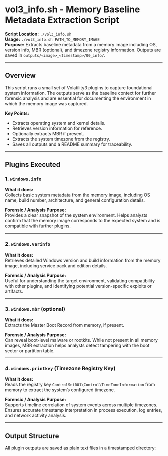 # vol3_info.sh - Memory Baseline Metadata Extraction Script

**Script Location:** `./vol3_info.sh`  
**Usage:** `./vol3_info.sh PATH_TO_MEMORY_IMAGE`  
**Purpose:** Extracts baseline metadata from a memory image including OS, version info, MBR (optional), and timezone registry information. Outputs are saved in `outputs/<image>_<timestamp>/00_info/`.

---

## Overview

This script runs a small set of Volatility3 plugins to capture foundational system information. The outputs serve as the baseline context for further forensic analysis and are essential for documenting the environment in which the memory image was captured.

**Key Points:**
- Extracts operating system and kernel details.
- Retrieves version information for reference.
- Optionally extracts MBR if present.
- Extracts the system timezone from the registry.
- Saves all outputs and a README summary for traceability.

---

## Plugins Executed

### 1. `windows.info`
**What it does:**  
Collects basic system metadata from the memory image, including OS name, build number, architecture, and general configuration details.

**Forensic / Analysis Purpose:**  
Provides a clear snapshot of the system environment. Helps analysts confirm that the memory image corresponds to the expected system and is compatible with further plugins.

---

### 2. `windows.verinfo`
**What it does:**  
Retrieves detailed Windows version and build information from the memory image, including service pack and edition details.

**Forensic / Analysis Purpose:**  
Useful for understanding the target environment, validating compatibility with other plugins, and identifying potential version-specific exploits or artifacts.

---

### 3. `windows.mbr` (optional)
**What it does:**  
Extracts the Master Boot Record from memory, if present.

**Forensic / Analysis Purpose:**  
Can reveal boot-level malware or rootkits. While not present in all memory images, MBR extraction helps analysts detect tampering with the boot sector or partition table.

---

### 4. `windows.printkey` (Timezone Registry Key)
**What it does:**  
Reads the registry key `ControlSet001\Control\TimeZoneInformation` from memory to extract the system’s configured timezone.

**Forensic / Analysis Purpose:**  
Supports timeline correlation of system events across multiple timezones. Ensures accurate timestamp interpretation in process execution, log entries, and network activity analysis.

---

## Output Structure

All plugin outputs are saved as plain text files in a timestamped directory:

